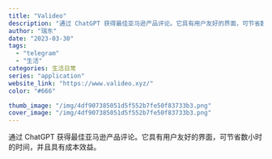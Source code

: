 ```yaml
---
title: "Valideo"
description: "通过 ChatGPT 获得最佳亚马逊产品评论。它具有用户友好的界面，可节省数小时的时间，并且具有成本效益。"
author: "瑞东"
date: "2023-03-30"
tags:
  - "telegram"
  - "生活"
categories: 生活日常
series: "application"
website_link: "https://www.valideo.xyz/"
color: "#666"

thumb_image: "/img/4df907385051d5f552b7fe50f83733b3.png"
cover_image: "/img/4df907385051d5f552b7fe50f83733b3.png"
---
```


通过 ChatGPT 获得最佳亚马逊产品评论。它具有用户友好的界面，可节省数小时的时间，并且具有成本效益。